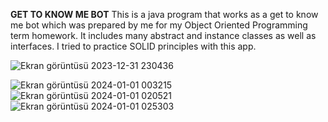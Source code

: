 <b>GET TO KNOW ME BOT</b>
This is a java program that works as a get to know me bot which was prepared by me for my Object Oriented Programming term homework.
It includes many abstract and instance classes as well as interfaces. I tried to practice SOLID principles with this app.

![Ekran görüntüsü 2023-12-31 230436](https://github.com/Aleyna-B/OOP_TermHw/assets/122743833/516fcb8e-81cf-4bc2-9022-c4f5e773f043)

![Ekran görüntüsü 2024-01-01 003215](https://github.com/Aleyna-B/OOP_TermHw/assets/122743833/56a9c9a7-07d4-4c19-85d7-abf9084dc715)
![Ekran görüntüsü 2024-01-01 020521](https://github.com/Aleyna-B/OOP_TermHw/assets/122743833/a305ecd2-4684-475d-aa7d-f865e1bafcf3)
![Ekran görüntüsü 2024-01-01 025303](https://github.com/Aleyna-B/OOP_TermHw/assets/122743833/ad31d5bd-37ba-4762-b69c-ee9a1e1fad51)
